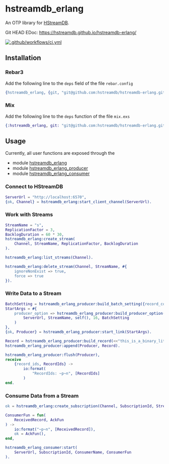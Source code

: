 # hstreamdb_erlang

An OTP library for [HStreamDB](https://hstream.io/).

Git HEAD EDoc: https://hstreamdb.github.io/hstreamdb-erlang/

[![.github/workflows/ci.yml](https://github.com/hstreamdb/hstreamdb-erlang/actions/workflows/ci.yml/badge.svg)](https://github.com/hstreamdb/hstreamdb-erlang/actions/workflows/ci.yml)

## Installation

### Rebar3

Add the following line to the `deps` field of the file `rebar.config`

```erl
{hstreamdb_erlang, {git, "git@github.com:hstreamdb/hstreamdb-erlang.git", {branch, "main"}}}
```

### Mix

Add the following line to the `deps` function of the file `mix.exs`

```exs
{:hstreamdb_erlang, git: "git@github.com:hstreamdb/hstreamdb-erlang.git", branch: "main"}
```

## Usage

Currently, all user functions are exposed through the

- module [hstreamdb_erlang](./src/hstreamdb_erlang.erl)
- module [hstreamdb_erlang_producer](./src/hstreamdb_erlang_producer.erl)
- module [hstreamdb_erlang_consumer](./src/hstreamdb_erlang_consumer.erl)

### Connect to HStreamDB

```erl
ServerUrl = "http://localhost:6570",
{ok, Channel} = hstreamdb_erlang:start_client_channel(ServerUrl).
```

### Work with Streams

```erl
StreamName = "s",
ReplicationFactor = 3,
BacklogDuration = 60 * 30,
hstreamdb_erlang:create_stream(
    Channel, StreamName, ReplicationFactor, BacklogDuration
).

hstreamdb_erlang:list_streams(Channel).

hstreamdb_erlang:delete_stream(Channel, StreamName, #{
    ignoreNonExist => true,
    force => true
}).
```

### Write Data to a Stream

```erl
BatchSetting = hstreamdb_erlang_producer:build_batch_setting({record_count_limit, 3}),
StartArgs = #{
    producer_option => hstreamdb_erlang_producer:build_producer_option(
        ServerUrl, StreamName, self(), 16, BatchSetting
    )
},
{ok, Producer} = hstreamdb_erlang_producer:start_link(StartArgs).

Record = hstreamdb_erlang_producer:build_record(<<"this_is_a_binary_literal">>),
hstreamdb_erlang_producer:append(Producer, Record).

hstreamdb_erlang_producer:flush(Producer),
receive
    {record_ids, RecordIds} ->
        io:format(
            "RecordIds: ~p~n", [RecordIds]
        )
end.
```

### Consume Data from a Stream

```erl
ok = hstreamdb_erlang:create_subscription(Channel, SubscriptionId, StreamName),

ConsumerFun = fun(
    ReceivedRecord, AckFun
) ->
    io:format("~p~n", [ReceivedRecord]),
    ok = AckFun(),
end,

hstreamdb_erlang_consumer:start(
    ServerUrl, SubscriptionId, ConsumerName, ConsumerFun
).
```
